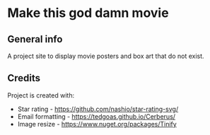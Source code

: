 # Make this god damn movie
 




## General info
A project site to display movie posters and box art that do not exist.
	
## Credits
Project is created with:
* Star rating - https://github.com/nashio/star-rating-svg/
* Email formatting - https://tedgoas.github.io/Cerberus/
* Image resize - https://www.nuget.org/packages/Tinify
